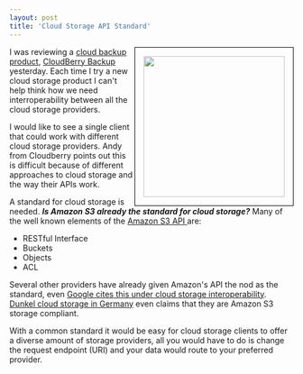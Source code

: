 ```yaml
---
layout: post
title: 'Cloud Storage API Standard'
---
```

<img class="alignnone" style="padding: 15px; border-color: #000000;" title="Cloud Storage" src="http://kinlane-productions.s3.amazonaws.com/cloud.jpeg" border="1" alt="" width="250" align="right" />I was reviewing a <a href="http://www.kinlane.com/2010/06/cloud-storage-with-cloudberry-backup/">cloud backup product</a>, <a href="http://cloudberrylab.com/default.aspx?page=cloudberry-backup" target="_blank">CloudBerry Backup</a> yesterday. Each time I try a new cloud storage product I can't help think how we need interroperability between all the cloud storage providers.<p></p>
I would like to see a single client that could work with different cloud storage providers. Andy from Cloudberry points out this is difficult because of different approaches to cloud storage and the way their APIs work.<p></p>
A standard for cloud storage is needed. <em><strong>Is Amazon S3 already the standard for cloud storage?</strong></em> Many of the well known elements of the <a href="http://developer.amazonwebservices.com/connect/entry.jspa?externalID=123" target="_blank">Amazon S3 API </a>are:
<ul class="mainlist">
	<li>RESTful Interface</li>
	<li>Buckets</li>
	<li>Objects</li>
	<li>ACL</li>
</ul>
Several other providers have already given Amazon's API the nod as the standard, even <a href="http://code.google.com/apis/storage/docs/developer-guide.html" target="_blank">Google cites this under cloud storage interoperability</a>. <a href="http://www.dunkel.de/s3/" target="_blank">Dunkel cloud storage in Germany</a> even claims that they are Amazon S3 storage compliant.<p></p>
With a common standard it would be easy for cloud storage clients to offer a diverse amount of storage providers, all you would have to do is change the request endpoint (URI) and your data would route to your preferred provider.